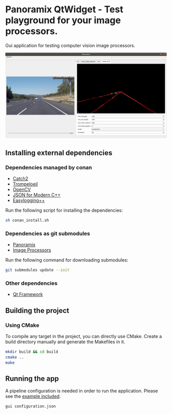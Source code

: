 # Panoramix QtWidget - Test playground for your image processors.

Gui application for testing computer vision image processors. 

![Class diagram](./doc/screenshot.png)

## Installing external dependencies

### Dependencies managed by conan
- [Catch2](https://github.com/catchorg/Catch2)
- [Trompeloeil](https://github.com/rollbear/trompeloeil)
- [OpenCV](https://github.com/opencv/opencv)
- [JSON for Modern C++](https://github.com/nlohmann/json) 
- [Easylogging++](https://github.com/amrayn/easyloggingpp)

Run the following script for installing the dependencies:

```bash
sh conan_install.sh
```

### Dependencies as git submodules
- [Panoramix](https://github.com/icaroalvarez/panoramix)
- [Image Processors](https://github.com/icaroalvarez/image-processors)

Run the following command for downloading submodules:

```bash
git submodules update --init
```

### Other dependencies
- [Qt Framework](https://www.qt.io/)


## Building the project

### Using CMake

To compile any target in the project, you can directly use CMake. Create a build directory manually and generate the 
Makefiles in it. 

```bash
mkdir build && cd build
cmake ..
make
```

## Running the app
A pipeline configuration is needed in order to run the application. Please see the [example included](doc/configuration.json).
```bash
gui configuration.json
```
